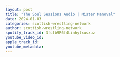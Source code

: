 ```yaml
---
layout: post
title: "The Soul Sessions Audio | Mister Manoval"
date: 2024-01-03
categories: scottish-wrestling-network
author: scottish-wrestling-network
spotify_track_id: 3fcfb9R6f4Linhylxusxuz
youtube_video_id: 
apple_track_id: 
youtube_metadata: 
---
```

